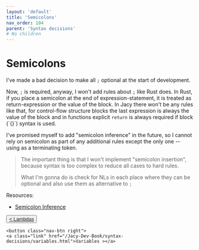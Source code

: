 ```yaml
---
layout: 'default'
title: 'Semicolons'
nav_order: 104
parent: 'Syntax decisions'
# No children
---
```


# Semicolons

I've made a bad decision to make all `;` optional at the start of development.

Now, `;` is required, anyway, I won't add rules about `;` like Rust does. In Rust, if you place a semicolon at the end
of expression-statement, it is treated as return-expression or the value of the block. In Jacy there won't be any rules
like that, for control-flow structure blocks the last expression is always the value of the block and in functions
explicit `return` is always required if block (\`{}\`) syntax is used.

I've promised myself to add "semicolon inference" in the future, so I cannot rely on semicolon as part of any additional
rules except the only one -- using as a terminating token.

> The important thing is that I won't implement "semicolon insertion", because syntax is too complex to reduce all cases
> to hard rules.
>
> What I'm gonna do is check for NLs in each place where they can be optional and also use them as alternative to `;`

Resources:

* [Semicolon Inference](https://pling.jondgoodwin.com/post/semicolon-inference/)
<div class="nav-btn-block">
    <button class="nav-btn left">
    <a class="link" href="/Jacy-Dev-Book/syntax-decisions/lambdas.html">< Lambdas</a>
</button>

    <button class="nav-btn right">
    <a class="link" href="/Jacy-Dev-Book/syntax-decisions/variables.html">Variables ></a>
</button>

</div>
